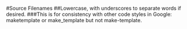 #Source Filenames
##Lowercase, with underscores to separate words if desired.
###This is for consistency with other code styles in Google: maketemplate or make_template but not make-template.

